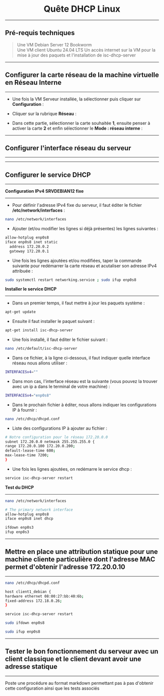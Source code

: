 <div align="center"><H1> Quête DHCP Linux </H1></div>

_________________
## Pré-requis techniques

> Une VM Debian Server 12 Bookworm  
> Une VM client Ubuntu 24.04 LTS
> Un accès internet sur la VM pour la mise à jour des paquets et l'installation de isc-dhcp-server  

_________________
## Configurer la carte réseau de la machine virtuelle en Réseau Interne
_________________

- Une fois la VM Serveur installée, la sélectionner puis cliquer sur **Configuration** :


- Cliquer sur la rubrique **Réseau** :


- Dans cette partie, sélectionner la carte souhaitée **1**, ensuite penser à activer la carte **2** et enfin sélectionner le **Mode : réseau interne** :


_________________
## Configurer l'interface réseau du serveur
_________________

_________________
## Configurer le service DHCP
_________________

**Configuration IPv4 SRVDEBIAN12 fixe**
_________________

- Pour définir l'adresse IPv4 fixe du serveur, il faut éditer le fichier **/etc/network/interfaces** :

```bash
nano /etc/network/interfaces
```

- Ajouter (et/ou modifier les lignes si déjà présentes) les lignes suivantes :

```bash
allow-hotplug enp0s8
iface enp0s8 inet static
  address 172.20.0.2
  gateway 172.20.0.1
```

- Une fois les lignes ajoutées et/ou modifiées, taper la commande suivante pour redémarrer la carte réseau et acutaliser son adresse IPv4 attribuée :

```bash
sudo systemctl restart networking.service ; sudo ifup enp0s8
```

**Installer le service DHCP**
_________________

- Dans un premier temps, il faut mettre à jour les paquets système :

```bash
apt-get update  
```

- Ensuite il faut installer le paquet suivant :

```bash
apt-get install isc-dhcp-server
```

- Une fois installé, il faut éditer le fichier suivant :

```bash
nano /etc/default/isc-dhcp-server
```

- Dans ce fichier, à la ligne ci-dessous, il faut indiquer quelle interface réseau nous allons utiliser :

```bash
INTERFACESv4=""
```

- Dans mon cas, l'interface réseau est la suivante (vous pouvez la trouver avec un ip a dans le terminal de votre machine) :

```bash
INTERFACESv4="enp0s8"
```

- Dans le prochain fichier à éditer, nous allons indiquer les configurations IP à fournir :

```bash
nano /etc/dhcp/dhcpd.conf
```

- Liste des configurations IP à ajouter au fichier :

```bash
# Notre configuration pour le réseau 172.20.0.0
subnet 172.20.0.0 netmask 255.255.255.0 {
range 172.20.0.100 172.20.0.200;
default-lease-time 600;
max-lease-time 7200;
}
```

- Une fois les lignes ajoutées, on redémarre le service dhcp :

```bash
service isc-dhcp-server restart
```

**Test du DHCP**
_________________

```bash
nano /etc/network/interfaces
```

```bash
# The primary network interface
allow-hotplug enp0s8
iface enp0s8 inet dhcp
```

```bash
ifdown enp0s3
ifup enp0s3
```

_________________
## Mettre en place une attribution statique pour une machine cliente particulière dont l'adresse MAC permet d'obtenir l'adresse 172.20.0.10
_________________


```bash
nano /etc/dhcp/dhcpd.conf
```

```bash
host client1_debian {
hardware ethernet 08:00:27:bb:40:6b;
fixed-address 172.18.0.26;
}
```

```bash
service isc-dhcp-server restart
```

```bash
sudo ifdown enp0s8
```

```bash
sudo ifup enp0s8
```

_________________
## Tester le bon fonctionnement du serveur avec un client classique et le client devant avoir une adresse statique
_________________


Poste une procédure au format markdown permettant pas à pas d'obtenir cette configuration ainsi que les tests associés
